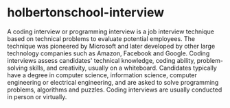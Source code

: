 # holbertonschool-interview
A coding interview or programming interview is a job interview technique based on technical problems to evaluate potential employees.  The technique was pioneered by Microsoft and later developed by other large technology companies such as Amazon, Facebook and Google. Coding interviews assess candidates' technical knowledge, coding ability, problem-solving skills, and creativity, usually on a whiteboard. Candidates typically have a degree in computer science, information science, computer engineering or electrical engineering, and are asked to solve programming problems, algorithms and puzzles. Coding interviews are usually conducted in person or virtually.